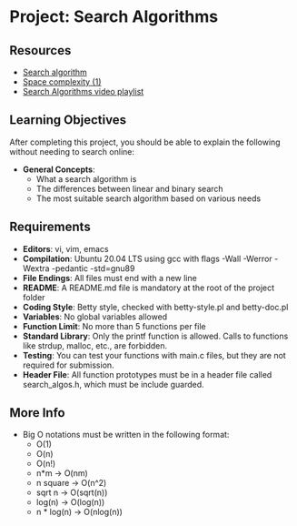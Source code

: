 # Project: Search Algorithms

## Resources
- [Search algorithm](https://realpython.com/python-keyboard-input/)
- [Space complexity (1)](https://www.w3schools.com/python/python_user_input.asp)
- [Search Algorithms video playlist](https://developer.mozilla.org/en-US/docs/Learn/Forms/User_input_methods)

## Learning Objectives
After completing this project, you should be able to explain the following without needing to search online:
- **General Concepts**:
  - What a search algorithm is
  - The differences between linear and binary search
  - The most suitable search algorithm based on various needs

## Requirements
- **Editors**: vi, vim, emacs
- **Compilation**: Ubuntu 20.04 LTS using gcc with flags -Wall -Werror -Wextra -pedantic -std=gnu89
- **File Endings**: All files must end with a new line
- **README**: A README.md file is mandatory at the root of the project folder
- **Coding Style**: Betty style, checked with betty-style.pl and betty-doc.pl
- **Variables**: No global variables allowed
- **Function Limit**: No more than 5 functions per file
- **Standard Library**: Only the printf function is allowed. Calls to functions like strdup, malloc, etc., are forbidden.
- **Testing**: You can test your functions with main.c files, but they are not required for submission.
- **Header File**: All function prototypes must be in a header file called search_algos.h, which must be include guarded.

## More Info
- Big O notations must be written in the following format:
  - O(1)
  - O(n)
  - O(n!)
  - n*m -> O(nm)
  - n square -> O(n^2)
  - sqrt n -> O(sqrt(n))
  - log(n) -> O(log(n))
  - n * log(n) -> O(nlog(n))
